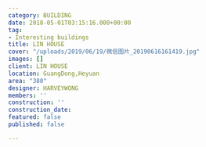 ```yaml
---
category: BUILDING
date: 2018-05-01T03:15:16.000+00:00
tag:
- Interesting buildings
title: LIN HOUSE
cover: "/uploads/2019/06/19/微信图片_20190616161419.jpg"
images: []
client: LIN HOUSE
location: GuangDong,Heyuan
area: "380"
designer: HARVEYWONG
members: ''
construction: ''
construction_date: 
featured: false
published: false

---
```

